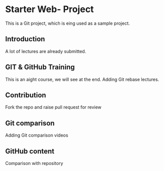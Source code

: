 # Starter Web- Project
This is a Git project, which is eing used as a sample project.

## Introduction
A lot of lectures are already submitted.

## GIT & GitHub Training
This is an aight course, we will see at the end.
Adding Git rebase lectures.

## Contribution
Fork the repo and raise pull request for review

## Git comparison
Adding Git comparison videos

## GitHub content
Comparison with repository

